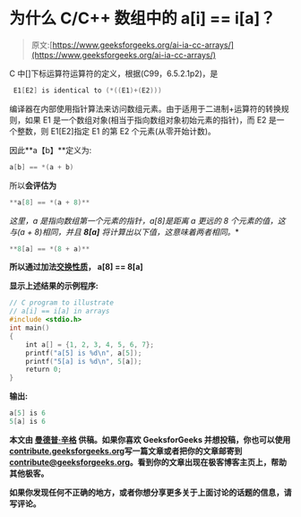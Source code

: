 # 为什么 C/C++ 数组中的 a[i] == i[a]？

> 原文:[https://www.geeksforgeeks.org/ai-ia-cc-arrays/](https://www.geeksforgeeks.org/ai-ia-cc-arrays/)

C 中[]下标运算符运算符的定义，根据(C99，6.5.2.1p2)，是

```cpp
 E1[E2] is identical to (*((E1)+(E2)))
```

编译器在内部使用指针算法来访问数组元素。由于适用于二进制+运算符的转换规则，如果 E1 是一个数组对象(相当于指向数组对象初始元素的指针)，而 E2 是一个整数，则 E1[E2]指定 E1 的第 E2 个元素(从零开始计数)。

因此**a【b】**定义为:

```cpp
a[b] == *(a + b)

```

所以**会评估为**

```cpp
**a[8] == *(a + 8)** 
```

**这里，a 是指向数组第一个元素的指针，a[8]是距离 a 更远的 8 个元素的值，这与*(a + 8)相同，并且 **8[a]** 将计算出以下值，这意味着两者相同。**

```cpp
**8[a] == *(8 + a)** 
```

**所以通过加法[交换性质](https://en.wikipedia.org/wiki/Commutative_property)， **a[8] == 8[a]****

**显示上述结果的示例程序:**

```cpp
// C program to illustrate
// a[i] == i[a] in arrays 
#include <stdio.h>
int main()
{
    int a[] = {1, 2, 3, 4, 5, 6, 7};
    printf("a[5] is %d\n", a[5]);
    printf("5[a] is %d\n", 5[a]);
    return 0;
}
```

**输出:**

```cpp
a[5] is 6
5[a] is 6 
```

**本文由 [**曼德普·辛格**](https://github.com/msdeep14) 供稿。如果你喜欢 GeeksforGeeks 并想投稿，你也可以使用[contribute.geeksforgeeks.org](http://www.contribute.geeksforgeeks.org)写一篇文章或者把你的文章邮寄到 contribute@geeksforgeeks.org。看到你的文章出现在极客博客主页上，帮助其他极客。**

**如果你发现任何不正确的地方，或者你想分享更多关于上面讨论的话题的信息，请写评论。**